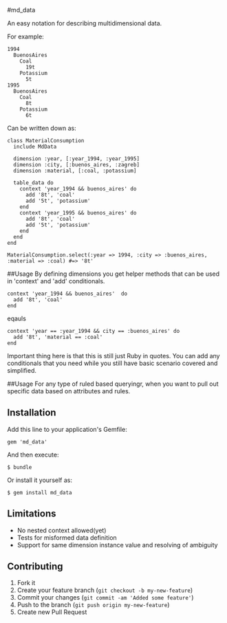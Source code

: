 #md_data

An easy notation for describing multidimensional data.

For example:

```
1994      
  BuenosAires
    Coal
      19t
    Potassium
      5t
1995 
  BuenosAires
    Coal  
      8t
    Potassium
      6t
```

Can be written down as:

```
class MaterialConsumption
  include MdData

  dimension :year, [:year_1994, :year_1995]
  dimension :city, [:buenos_aires, :zagreb]
  dimension :material, [:coal, :potassium]

  table_data do
    context 'year_1994 && buenos_aires' do
      add '8t', 'coal'
      add '5t', 'potassium'
    end
    context 'year_1995 && buenos_aires' do
      add '8t', 'coal'
      add '5t', 'potassium'
    end
  end
end

MaterialConsumption.select(:year => 1994, :city => :buenos_aires, :material => :coal) #=> '8t'
```
##Usage
By defining dimensions you get helper methods that can be used in 'context' and 'add' conditionals.

```
context 'year_1994 && buenos_aires'  do
  add '8t', 'coal'
end

```

eqauls

```
context 'year == :year_1994 && city == :buenos_aires' do
  add '8t', 'material == :coal'
end
```

Important thing here is that this is still just Ruby in quotes. You can add any conditionals that you need
while you still have basic scenario covered and simplified.

##Usage
For any type of ruled based queryingr, when you want to pull out specific data based on attributes and rules.

## Installation

Add this line to your application's Gemfile:

    gem 'md_data'

And then execute:

    $ bundle

Or install it yourself as:

    $ gem install md_data

## Limitations

* No nested context allowed(yet)
* Tests for misformed data definition
* Support for same dimension instance value and resolving of ambiguity

## Contributing

1. Fork it
2. Create your feature branch (`git checkout -b my-new-feature`)
3. Commit your changes (`git commit -am 'Added some feature'`)
4. Push to the branch (`git push origin my-new-feature`)
5. Create new Pull Request

